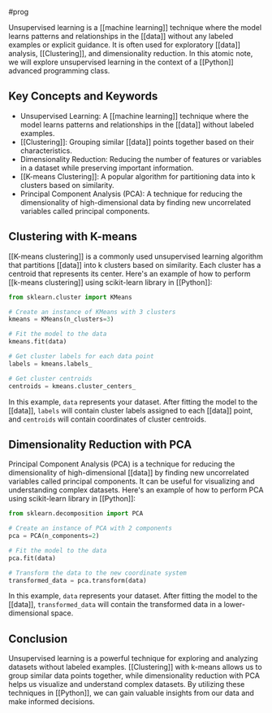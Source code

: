 #prog 


Unsupervised learning is a [[machine learning]] technique where the model learns patterns and relationships in the [[data]] without any labeled examples or explicit guidance. It is often used for exploratory [[data]] analysis, [[Clustering]], and dimensionality reduction. In this atomic note, we will explore unsupervised learning in the context of a [[Python]] advanced programming class.

## Key Concepts and Keywords

- Unsupervised Learning: A [[machine learning]] technique where the model learns patterns and relationships in the [[data]] without labeled examples.
- [[Clustering]]: Grouping similar [[data]] points together based on their characteristics.
- Dimensionality Reduction: Reducing the number of features or variables in a dataset while preserving important information.
- [[K-means Clustering]]: A popular algorithm for partitioning data into k clusters based on similarity.
- Principal Component Analysis (PCA): A technique for reducing the dimensionality of high-dimensional data by finding new uncorrelated variables called principal components.

## Clustering with K-means

[[K-means clustering]] is a commonly used unsupervised learning algorithm that partitions [[data]] into k clusters based on similarity. Each cluster has a centroid that represents its center. Here's an example of how to perform [[k-means clustering]] using scikit-learn library in [[Python]]:

```python
from sklearn.cluster import KMeans

# Create an instance of KMeans with 3 clusters
kmeans = KMeans(n_clusters=3)

# Fit the model to the data
kmeans.fit(data)

# Get cluster labels for each data point
labels = kmeans.labels_

# Get cluster centroids
centroids = kmeans.cluster_centers_
```

In this example, `data` represents your dataset. After fitting the model to the [[data]], `labels` will contain cluster labels assigned to each [[data]] point, and `centroids` will contain coordinates of cluster centroids.

## Dimensionality Reduction with PCA

Principal Component Analysis (PCA) is a technique for reducing the dimensionality of high-dimensional [[data]] by finding new uncorrelated variables called principal components. It can be useful for visualizing and understanding complex datasets. Here's an example of how to perform PCA using scikit-learn library in [[Python]]:

```python
from sklearn.decomposition import PCA

# Create an instance of PCA with 2 components
pca = PCA(n_components=2)

# Fit the model to the data
pca.fit(data)

# Transform the data to the new coordinate system
transformed_data = pca.transform(data)
```

In this example, `data` represents your dataset. After fitting the model to the [[data]], `transformed_data` will contain the transformed data in a lower-dimensional space.

## Conclusion

Unsupervised learning is a powerful technique for exploring and analyzing datasets without labeled examples. [[Clustering]] with k-means allows us to group similar data points together, while dimensionality reduction with PCA helps us visualize and understand complex datasets. By utilizing these techniques in [[Python]], we can gain valuable insights from our data and make informed decisions.